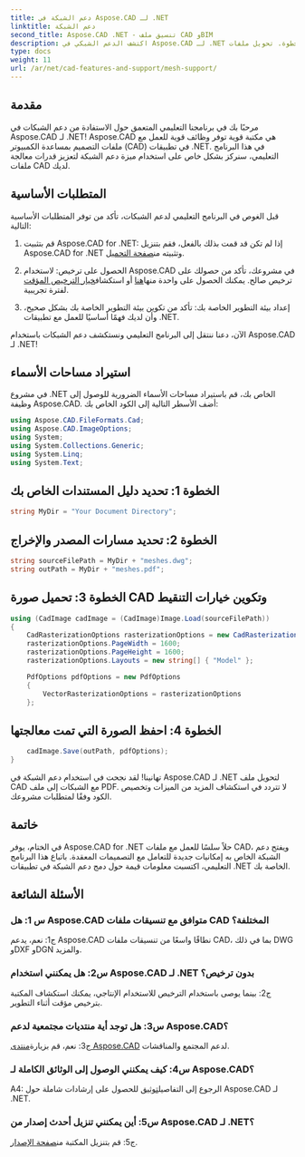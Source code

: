 ```yaml
---
title: دعم الشبكة في Aspose.CAD لـ .NET
linktitle: دعم الشبكة
second_title: Aspose.CAD .NET - تنسيق ملف CAD وBIM
description: اكتشف الدعم الشبكي في Aspose.CAD لـ .NET من خلال برنامجنا التعليمي خطوة بخطوة. تحويل ملفات CAD إلى PDF بسهولة.
type: docs
weight: 11
url: /ar/net/cad-features-and-support/mesh-support/
---
```

## مقدمة

مرحبًا بك في برنامجنا التعليمي المتعمق حول الاستفادة من دعم الشبكات في Aspose.CAD لـ .NET! Aspose.CAD هي مكتبة قوية توفر وظائف قوية للعمل مع ملفات التصميم بمساعدة الكمبيوتر (CAD) في تطبيقات .NET. في هذا البرنامج التعليمي، سنركز بشكل خاص على استخدام ميزة دعم الشبكة لتعزيز قدرات معالجة ملفات CAD لديك.

## المتطلبات الأساسية

قبل الغوص في البرنامج التعليمي لدعم الشبكات، تأكد من توفر المتطلبات الأساسية التالية:

1. قم بتثبيت Aspose.CAD for .NET: إذا لم تكن قد قمت بذلك بالفعل، فقم بتنزيل Aspose.CAD for .NET وتثبيته من[صفحة التحميل](https://releases.aspose.com/cad/net/).

2.  الحصول على ترخيص: لاستخدام Aspose.CAD في مشروعك، تأكد من حصولك على ترخيص صالح. يمكنك الحصول على واحدة منها[هنا](https://purchase.aspose.com/buy) أو استكشاف[خيار الترخيص المؤقت](https://purchase.aspose.com/temporary-license/) لفترة تجريبية.

3. إعداد بيئة التطوير الخاصة بك: تأكد من تكوين بيئة التطوير الخاصة بك بشكل صحيح، وأن لديك فهمًا أساسيًا للعمل مع تطبيقات .NET.

الآن، دعنا ننتقل إلى البرنامج التعليمي ونستكشف دعم الشبكات باستخدام Aspose.CAD لـ .NET!

## استيراد مساحات الأسماء

في مشروع .NET الخاص بك، قم باستيراد مساحات الأسماء الضرورية للوصول إلى وظيفة Aspose.CAD. أضف الأسطر التالية إلى الكود الخاص بك:

```csharp
using Aspose.CAD.FileFormats.Cad;
using Aspose.CAD.ImageOptions;
using System;
using System.Collections.Generic;
using System.Linq;
using System.Text;

```

## الخطوة 1: تحديد دليل المستندات الخاص بك

```csharp
string MyDir = "Your Document Directory";
```

## الخطوة 2: تحديد مسارات المصدر والإخراج

```csharp
string sourceFilePath = MyDir + "meshes.dwg";
string outPath = MyDir + "meshes.pdf";
```

## الخطوة 3: تحميل صورة CAD وتكوين خيارات التنقيط

```csharp
using (CadImage cadImage = (CadImage)Image.Load(sourceFilePath))
{
    CadRasterizationOptions rasterizationOptions = new CadRasterizationOptions();
    rasterizationOptions.PageWidth = 1600;
    rasterizationOptions.PageHeight = 1600;
    rasterizationOptions.Layouts = new string[] { "Model" };

    PdfOptions pdfOptions = new PdfOptions
    {
        VectorRasterizationOptions = rasterizationOptions
    };
```

## الخطوة 4: احفظ الصورة التي تمت معالجتها

```csharp
    cadImage.Save(outPath, pdfOptions);
}
```

تهانينا! لقد نجحت في استخدام دعم الشبكة في Aspose.CAD لـ .NET لتحويل ملف CAD مع الشبكات إلى ملف PDF. لا تتردد في استكشاف المزيد من الميزات وتخصيص الكود وفقًا لمتطلبات مشروعك.

## خاتمة

في الختام، يوفر Aspose.CAD for .NET حلاً سلسًا للعمل مع ملفات CAD، ويفتح دعم الشبكة الخاص به إمكانيات جديدة للتعامل مع التصميمات المعقدة. باتباع هذا البرنامج التعليمي، اكتسبت معلومات قيمة حول دمج دعم الشبكة في تطبيقات .NET الخاصة بك.

## الأسئلة الشائعة

### س 1: هل Aspose.CAD متوافق مع تنسيقات ملفات CAD المختلفة؟

ج1: نعم، يدعم Aspose.CAD نطاقًا واسعًا من تنسيقات ملفات CAD، بما في ذلك DWG وDXF وDGN والمزيد.

### س2: هل يمكنني استخدام Aspose.CAD لـ .NET بدون ترخيص؟

ج2: بينما يوصى باستخدام الترخيص للاستخدام الإنتاجي، يمكنك استكشاف المكتبة بترخيص مؤقت أثناء التطوير.

### س3: هل توجد أية منتديات مجتمعية لدعم Aspose.CAD؟

 ج3: نعم، قم بزيارة[منتدى Aspose.CAD](https://forum.aspose.com/c/cad/19) لدعم المجتمع والمناقشات.

### س4: كيف يمكنني الوصول إلى الوثائق الكاملة لـ Aspose.CAD؟

 A4: الرجوع إلى التفاصيل[توثيق](https://reference.aspose.com/cad/net/) للحصول على إرشادات شاملة حول Aspose.CAD لـ .NET.

### س5: أين يمكنني تنزيل أحدث إصدار من Aspose.CAD لـ .NET؟

 ج5: قم بتنزيل المكتبة من[صفحة الإصدار](https://releases.aspose.com/cad/net/).
